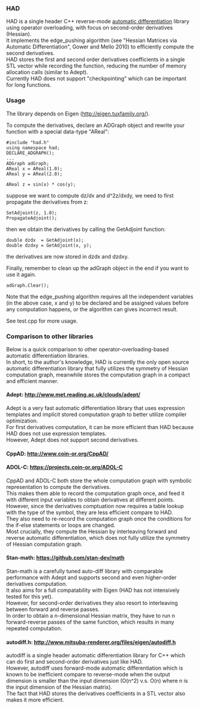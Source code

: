 ### HAD
HAD is a single header C++ reverse-mode [automatic differentiation](https://en.wikipedia.org/wiki/Automatic_differentiation) library using operator overloading, with focus on second-order derivatives (Hessian).  
It implements the edge_pushing algorithm (see "Hessian Matrices via Automatic Differentiation", Gower and Mello 2010) to efficiently compute the second derivatives.  
HAD stores the first and second order derivatives coefficients in a single STL vector while recording the function, reducing the number of memory allocation calls (similar to Adept).  
Currently HAD does not support "checkpointing" which can be important for long functions.

### Usage
The library depends on Eigen (http://eigen.tuxfamily.org/).

To compute the derivatives, declare an ADGraph object and rewrite your function with a special data-type "AReal":
```
#include "had.h"
using namespace had;
DECLARE_ADGRAPH();
...
ADGraph adGraph;
AReal x = AReal(1.0);
AReal y = AReal(2.0);

AReal z = sin(x) * cos(y);
```
suppose we want to compute dz/dx and d^2z/dxdy, we need to first propagate the derivatives from z:
```
SetAdjoint(z, 1.0);
PropagateAdjoint();
```
then we obtain the derivatives by calling the GetAdjoint function:
```
double dzdx  = GetAdjoint(x);
double dzdxy = GetAdjoint(x, y);
```
the derivatives are now stored in dzdx and dzdxy.

Finally, remember to clean up the adGraph object in the end if you want to use it again.
```
adGraph.Clear();
```
Note that the edge_pushing algorithm requires all the independent variables (in the above case, x and y) to be declared and be assigned values before any computation happens, or the algorithm can gives incorrect result.

See test.cpp for more usage.  

### Comparison to other libraries
Below is a quick comparison to other operator-overloading-based automatic differentiation libraries.  
In short, to the author's knowledge, HAD is currently the only open source automatic differentiation library that fully utilizes the symmetry of Hessian computation graph, meanwhile stores the computation graph in a compact and efficient manner.  

#### Adept: http://www.met.reading.ac.uk/clouds/adept/  
Adept is a very fast automatic differentiation library that uses expression templates and implicit stored computation graph to better utilize compiler optimization.  
For first derivatives computation, it can be more efficient than HAD because HAD does not use expression templates.  
However, Adept does not support second derivatives.

#### CppAD: http://www.coin-or.org/CppAD/
#### ADOL-C: https://projects.coin-or.org/ADOL-C  
CppAD and ADOL-C both store the whole computation graph with symbolic representation to compute the derivatives.  
This makes them able to record the computation graph once, and feed it with different input variables to obtain derivatives at different points.  
However, since the derivatives comptuation now requires a table lookup with the type of the symbol, they are less efficient compare to HAD.  
They also need to re-record the computation graph once the conditions for the if-else statements or loops are changed.  
Most crucially, they compute the Hessian by interleaving forward and reverse automatic differentiation, which does not fully utilize the symmetry of Hessian computation graph.

#### Stan-math: https://github.com/stan-dev/math  
Stan-math is a carefully tuned auto-diff library with comparable performance with Adept and supports second and even higher-order derivatives computation.  
It also aims for a full compatability with Eigen (HAD has not intensively tested for this yet).  
However, for second-order derivatives they also resort to interleaving between forward and reverse passes.  
In order to obtain a n-dimensional Hessian matrix, they have to run n forward-reverse passes of the same function, which results in many repeated computation.  

#### autodiff.h: http://www.mitsuba-renderer.org/files/eigen/autodiff.h  
autodiff is a single header automatic differentiation library for C++ which can do first and second-order derivatives just like HAD.  
However, autodiff uses forward-mode automatic differentiation which is known to be inefficient compare to reverse-mode when the output dimension is smaller than the input dimension (O(n^2) v.s. O(n) where n is the input dimension of the Hessian matrix).  
The fact that HAD stores the derivatives coefficients in a STL vector also makes it more efficient.  

